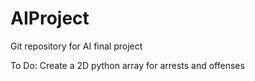 # AIProject
Git repository for AI final project

To Do:
Create a 2D python array for arrests and offenses

